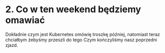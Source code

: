 # 2. Co w ten weekend będziemy omawiać




Dokładnie czym jest Kubernetes omówię troszkę później, natomiast teraz chciałbym żebyśmy przeszli do tego Czym kończyliśmy nasz poprzedni zjazd.
